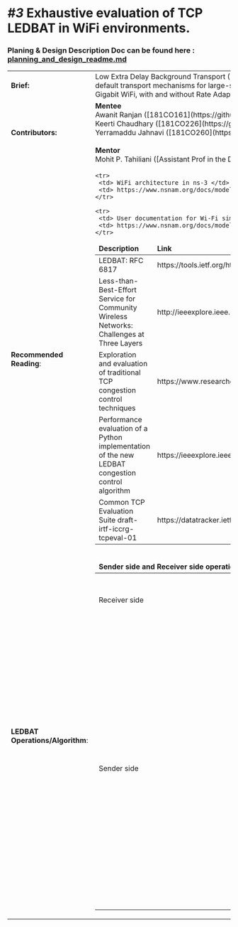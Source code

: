 
<h1><i>#3</i> Exhaustive evaluation of TCP LEDBAT in WiFi environments.</h1>
<h3>Planing & Design Description Doc can be found here : <a href = "https://github.com/Awanit512/3-TCP-LEDBAT_in_WiFi/blob/exhaustive_evaluation_ledbat/scratch/TCP-Ledbat-Evualation/plannng_and%20_design_readme.md"> planning_and_design_readme.md </a> </h3>

<table>
<tr>
  <td><b>Brief:</b></td>
  <td>
   Low Extra Delay Background Transport (LEDBAT) is Less than Best Effort (LBE) type of
 transport. BitTorrent and Apple Inc use variants of LEDBAT as their default transport
 mechanisms for large-sized file transfers. This project aims to evaluate the performance of
 LEDBAT in WiFi environments, including Gigabit WiFi, with and without Rate Adaptation.
  </td>
</tr>
  <tr>
  <td><b>Contributors:</b></td>
  <td>
   <b>Mentee</b> <br />
   Awanit Ranjan ([181CO161](https://github.com/Awanit512)) [Mentee]<br />
   Keerti Chaudhary ([181CO226](https://github.com/keerti2001)) [Mentee] <br />
   Yerramaddu Jahnavi ([181CO260](https://github.com/janubangalore)) [Mentee] <br />
   <br />
   <b>Mentor</b> <br/>
   Mohit P. Tahiliani ([Assistant Prof in the Dept. CSE NITK Surathkal, Mangalore, India](https://gitlab.com/mohittahiliani))

  </td>
</tr>

<tr>
 
 <td><b>Recommended Reading</b>:</td>
 <td> 
  <table>
   <thead>
    <tr>
     <td><b>Description</b></td>
      <td><b>Link</b></td>
   </tr>
  </thead>
  <tbody>
    
   <tr>
     <td>LEDBAT: RFC 6817</td>
     <td>https://tools.ietf.org/html/rfc6817</td>
   </tr>

   <tr>
     <td>Less-than-Best-Effort Service for Community Wireless Networks: Challenges at Three Layers</td>
     <td>http://ieeexplore.ieee.org/document/6814737/</td> 
    </tr>


   <tr>
     <td>Exploration and evaluation of traditional TCP congestion control techniques</td>
     <td>https://www.researchgate.net/publication/257517254_Exploration_and_evaluation_of_traditional_TCP_congestion_control_techniques</td> 
    </tr>
    
    
   <tr>
     <td> Performance evaluation of a Python implementation of the new LEDBAT congestion control algorithm </td>
     <td> https://ieeexplore.ieee.org/document/5520827 </td> 
    </tr>
    
        
   <tr>
     <td>  Common TCP Evaluation Suite draft-irtf-iccrg-tcpeval-01 </td>
     <td> https://datatracker.ietf.org/doc/html/draft-irtf-iccrg-tcpeval </td> 
    </tr>
   
    <tr>
     <td> WiFi architecture in ns-3 </td>
     <td> https://www.nsnam.org/docs/models/html/wifi-design.html </td> 
    </tr>
    
    <tr>
     <td> User documentation for Wi-Fi simulations using ns-3 </td>
     <td> https://www.nsnam.org/docs/models/html/wifi-user.html </td> 
    </tr>
    
   
  </tbody>
  </table>
</td>
    </tr>
   
   
   <tr>
 
 <td><b>LEDBAT Operations/Algorithm</b>:</td>
 <td> 
  <table>
   <thead>
    <tr>
      <td><b>Sender side and Receiver side operations</b></td>
      <td><b>Pseudocode / Mechanisms</b></td>
   </tr>
  </thead>
  <tbody>
   <tr>
     <td>Receiver side </td>
     <td><pre lang="csharp">
   on data_packet:
       remote_timestamp = data_packet.timestamp
       acknowledgement.delay = local_timestamp() - remote_timestamp
       // fill in other fields of acknowledgement
       acknowledgement.send()
   </pre></td>
   </tr>

   <tr>
     <td>Sender side </td>
     <td><pre lang="csharp">
on initialization:
  set all NOISE_FILTER delays used by current_delay() to +infinity
  set all BASE_HISTORY delays used by base_delay() to +infinity
  last_rollover = -infinity # More than a minute in the past.
</pre>
<pre lang="csharp">
on acknowledgement:
  delay = acknowledgement.delay
  update_base_delay(delay)
  update_current_delay(delay)
  queuing_delay = current_delay() - base_delay()
  off_target = TARGET - queuing_delay + random_input()
  cwnd += GAIN * off_target / cwnd
  // flight_size() is the amount of currently not acked data.
  max_allowed_cwnd = ALLOWED_INCREASE + TETHER*flight_size()
  cwnd = min(cwnd, max_allowed_cwnd)
</pre>
<pre lang="csharp">
random_input()
  // random() is a PRNG between 0.0 and 1.0
  // NB: RANDOMNESS_AMOUNT is normally 0
  RANDOMNESS_AMOUNT * TARGET * ((random() - 0.5)*2)
</pre>
<pre lang="csharp">
update_current_delay(delay)
  // Maintain a list of NOISE_FILTER last delays observed.
  forget the earliest of NOISE_FILTER current_delays
  add delay to the end of current_delays
</pre>
<pre lang="csharp">
current_delay()
  min(the NOISE_FILTER delays stored by update_current_delay)
</pre>
<pre lang="csharp">
update_base_delay(delay)
  // Maintain BASE_HISTORY min delays. Each represents a minute.
  if round_to_minute(now) != round_to_minute(last_rollover)
    last_rollover = now
    forget the earliest of base delays
    add delay to the end of base_delays
  else
    last of base_delays = min(last of base_delays, delay)
</pre>
 <pre lang="csharp">
base_delay()
  min(the BASE_HISTORY min delays stored by update_base_delay)
   </pre></td>
    </tr>
  </tbody>
  </table>
</td>
    </tr>
   
  
</table>

   
  


   
  
